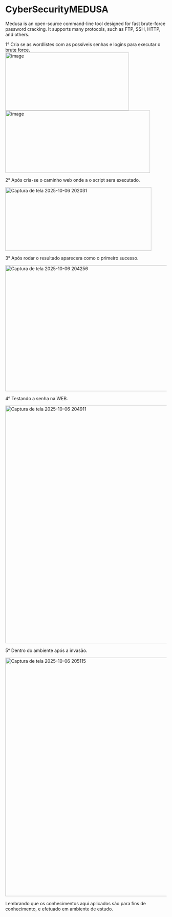 # CyberSecurityMEDUSA
Medusa is an open-source command-line tool designed for fast brute-force password cracking. It supports many protocols, such as FTP, SSH, HTTP, and others.

1° Cria se as wordlistes com as possíveis senhas e logins para executar o brute force.\
<img width="386" height="181" alt="image" src="https://github.com/user-attachments/assets/e36af3a1-de1b-4eed-ac53-b92c0e1d33da" />
<img width="452" height="195" alt="image" src="https://github.com/user-attachments/assets/7fbce602-b081-4787-b9a4-170be970f603" />

2° Após cria-se o caminho web onde a o script sera executado.

<img width="456" height="199" alt="Captura de tela 2025-10-06 202031" src="https://github.com/user-attachments/assets/5098ff7a-e71a-4d00-93f1-8528fd7a0fde" />

3° Após rodar o resultado aparecera como o primeiro sucesso.

<img width="1713" height="394" alt="Captura de tela 2025-10-06 204256" src="https://github.com/user-attachments/assets/a9a9450f-d9df-4a1d-9d64-703751ddc91f" />

4° Testando a senha na WEB.

<img width="1248" height="743" alt="Captura de tela 2025-10-06 204911" src="https://github.com/user-attachments/assets/7ef9f897-5f72-4694-85e1-34f85ccd85b5" />

5° Dentro do ambiente após a invasão.

<img width="1024" height="746" alt="Captura de tela 2025-10-06 205115" src="https://github.com/user-attachments/assets/7fa314a6-9343-496c-8c94-724e661978f4" />

Lembrando que os conhecimentos aqui aplicados são para fins de conhecimento, e efetuado em ambiente de estudo.
